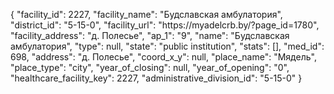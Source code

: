 {
    "facility_id": 2227,
    "facility_name": "Будславская амбулатория",
    "district_id": "5-15-0",
    "facility_url": "https:\/\/myadelcrb.by\/?page_id=1780",
    "facility_address": "д. Полесье",
    "ap_1": "9",
    "name": "Будславская амбулатория",
    "type": null,
    "state": "public institution",
    "stats": [],
    "med_id": 698,
    "address": "д. Полесье",
    "coord_x_y": null,
    "place_name": "Мядель",
    "place_type": "city",
    "year_of_closing": null,
    "year_of_opening": "0",
    "healthcare_facility_key": 2227,
    "administrative_division_id": "5-15-0"
}